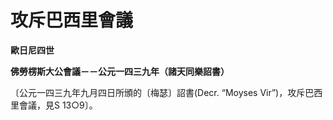 # 攻斥巴西里會議


**歐日尼四世**

**佛勞楞斯大公會議－－公元一四三九年（諸天同樂詔書）**





〔公元一四三九年九月四日所頒的〔梅瑟〕詔書(Decr. “Moyses Vir”)，攻斥巴西里會議，見S 13○9〕。

